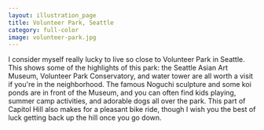 ```yaml
---
layout: illustration_page
title: Volunteer Park, Seattle
category: full-color
image: volunteer-park.jpg
---
```

I consider myself really lucky to live so close to Volunteer Park in Seattle. This shows some of the highlights of this park: the Seattle Asian Art Museum, Volunteer Park Conservatory, and water tower are all worth a visit if you're in the neighborhood. The famous Noguchi sculpture and some koi ponds are in front of the Museum, and you can often find kids playing, summer camp activities, and adorable dogs all over the park. This part of Capitol Hill also makes for a pleasant bike ride, though I wish you the best of luck getting back up the hill once you go down.